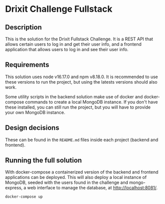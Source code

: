 # Drixit Challenge Fullstack

## Description

This is the solution for the Drixit Fullstack Challenge. It is a REST API that allows certain users to log in and get their user info, and a frontend application that allows users to log in and see their user info.

## Requirements

This solution uses node v16.17.0 and npm v8.18.0. It is recommended to use these versions to run the project, but using the latests versions should also work.

Some utility scripts in the backend solution make use of docker and docker-compose commands to create a local MongoDB instance. If you don't have these installed, you can still run the project, but you will have to provide your own MongoDB instance.

## Design decisions

These can be found in the `README.md` files inside each project (backend and frontend).

## Running the full solution

With docker-compose a containerized version of the backend and frontend applications can be deployed. This will also deploy a local instance of MongoDB, seeded with the users found in the challenge and mongo-express, a web interface to manage the database, at [http://localhost:8081/](http://localhost:8081/).

```bash
docker-compose up
```
